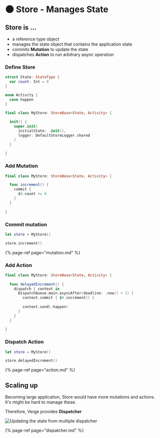 # 🌑 Store - Manages State

## **Store** is ...

* a reference type object 
* manages the state object that contains the application state
* commits **Mutation** to update the state
* dispatches **Action** to run arbitrary async operation 

### Define Store

```swift
struct State: StateType {
  var count: Int = 0
}

enum Activity {
  case happen
}

final class MyStore: StoreBase<State, Activity> {
  
  init() {
    super.init(
      initialState: .init(),
      logger: DefaultStoreLogger.shared
    )
  }
    
}
```

### Add Mutation

```swift
final class MyStore: StoreBase<State, Activity> {

  func increment() {
    commit {
      $0.count += 0
    }
  }
  
}
```

### Commit mutation

```swift
let store = MyStore()

store.increment()
```

{% page-ref page="mutation.md" %}

### 

### Add Action

```swift
final class MyStore: StoreBase<State, Activity> {
  
  func delayedIncrement() {
    dispatch { context in
      DispatchQueue.main.asyncAfter(deadline: .now() + 1) {
        context.commit { $0.increment() }
        
        context.send(.happen)
      }
    }
  }
  
}
```

### Dispatch Action

```swift
let store = MyStore()

store.delayedIncrement()
```

{% page-ref page="action.md" %}



## Scaling up

Becoming large application, Store would have more mutations and actions.  
It's might be hard to manage these.  
  
Therefore, Verge provides **Dispatcher**

![Updating the state from multiple dispatcher](../.gitbook/assets/image%20%282%29.png)

{% page-ref page="dispatcher.md" %}

